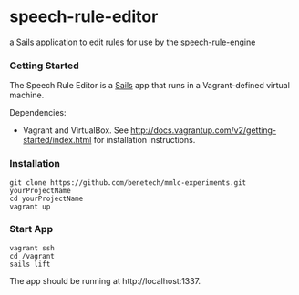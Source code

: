 # speech-rule-editor

a [Sails](http://sailsjs.org) application to edit rules for 
use by the [speech-rule-engine](https://github.com/zorkow/speech-rule-engine)

### Getting Started

The Speech Rule Editor is a [Sails](http://sailsjs.org) app that runs in a Vagrant-defined virtual machine.

Dependencies:

  - Vagrant and VirtualBox. See http://docs.vagrantup.com/v2/getting-started/index.html for installation instructions.

### Installation

```
git clone https://github.com/benetech/mmlc-experiments.git yourProjectName
cd yourProjectName
vagrant up
```

### Start App

```
vagrant ssh
cd /vagrant
sails lift
```

The app should be running at http://localhost:1337.